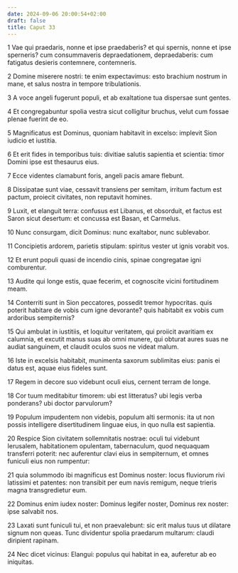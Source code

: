 ```yaml
---
date: 2024-09-06 20:00:54+02:00
draft: false
title: Caput 33
---
```





1 Vae qui praedaris, nonne et ipse praedaberis? et qui spernis, nonne et ipse sperneris? cum consummaveris depraedationem, depraedaberis: cum fatigatus desieris contemnere, contemneris.

2 Domine miserere nostri: te enim expectavimus: esto brachium nostrum in mane, et salus nostra in tempore tribulationis.

3 A voce angeli fugerunt populi, et ab exaltatione tua dispersae sunt gentes.

4 Et congregabuntur spolia vestra sicut colligitur bruchus, velut cum fossae plenae fuerint de eo.

5 Magnificatus est Dominus, quoniam habitavit in excelso: implevit Sion iudicio et iustitia.

6 Et erit fides in temporibus tuis: divitiae salutis sapientia et scientia: timor Domini ipse est thesaurus eius.

7 Ecce videntes clamabunt foris, angeli pacis amare flebunt.

8 Dissipatae sunt viae, cessavit transiens per semitam, irritum factum est pactum, proiecit civitates, non reputavit homines.

9 Luxit, et elanguit terra: confusus est Libanus, et obsorduit, et factus est Saron sicut desertum: et concussa est Basan, et Carmelus.

10 Nunc consurgam, dicit Dominus: nunc exaltabor, nunc sublevabor.

11 Concipietis ardorem, parietis stipulam: spiritus vester ut ignis vorabit vos.

12 Et erunt populi quasi de incendio cinis, spinae congregatae igni comburentur.

13 Audite qui longe estis, quae fecerim, et cognoscite vicini fortitudinem meam.

14 Conterriti sunt in Sion peccatores, possedit tremor hypocritas. quis poterit habitare de vobis cum igne devorante? quis habitabit ex vobis cum ardoribus sempiternis?

15 Qui ambulat in iustitiis, et loquitur veritatem, qui proiicit avaritiam ex calumnia, et excutit manus suas ab omni munere, qui obturat aures suas ne audiat sanguinem, et claudit oculos suos ne videat malum.

16 Iste in excelsis habitabit, munimenta saxorum sublimitas eius: panis ei datus est, aquae eius fideles sunt.

17 Regem in decore suo videbunt oculi eius, cernent terram de longe.

18 Cor tuum meditabitur timorem: ubi est litteratus? ubi legis verba ponderans? ubi doctor parvulorum?

19 Populum impudentem non videbis, populum alti sermonis: ita ut non possis intelligere disertitudinem linguae eius, in quo nulla est sapientia.

20 Respice Sion civitatem sollemnitatis nostrae: oculi tui videbunt Ierusalem, habitationem opulentam, tabernaculum, quod nequaquam transferri poterit: nec auferentur clavi eius in sempiternum, et omnes funiculi eius non rumpentur:

21 quia solummodo ibi magnificus est Dominus noster: locus fluviorum rivi latissimi et patentes: non transibit per eum navis remigum, neque trieris magna transgredietur eum.

22 Dominus enim iudex noster: Dominus legifer noster, Dominus rex noster: ipse salvabit nos.

23 Laxati sunt funiculi tui, et non praevalebunt: sic erit malus tuus ut dilatare signum non queas. Tunc dividentur spolia praedarum multarum: claudi diripient rapinam.

24 Nec dicet vicinus: Elangui: populus qui habitat in ea, auferetur ab eo iniquitas.

